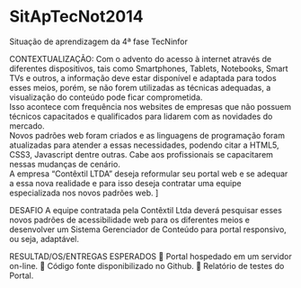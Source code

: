 SitApTecNot2014
===============

Situação de aprendizagem da 4ª fase TecNinfor


CONTEXTUALIZAÇÃO: 
Com o advento do acesso à internet através de diferentes dispositivos, tais como Smartphones, Tablets, Notebooks, Smart TVs e outros, a informação deve estar disponível e adaptada para todos esses meios, porém, se não forem utilizadas as técnicas adequadas, a visualização do conteúdo pode ficar comprometida.   
Isso acontece com frequência nos websites de empresas que não possuem técnicos capacitados e qualificados para lidarem com as novidades do mercado.  
Novos padrões web foram criados e as linguagens de programação foram atualizadas para atender a essas necessidades, podendo citar a HTML5, CSS3, Javascript dentre outras. Cabe aos profissionais se capacitarem nessas mudanças de cenário.  
A empresa “Contêxtil LTDA” deseja reformular seu portal web e se adequar a essa nova realidade e para isso deseja contratar uma equipe especializada nos novos padrões web.
]

DESAFIO 
A equipe contratada pela Contêxtil Ltda deverá pesquisar esses novos padrões de acessibilidade web para os diferentes meios e desenvolver um Sistema Gerenciador de Conteúdo para portal responsivo, ou seja, adaptável.

RESULTAD/OS/ENTREGAS ESPERADOS
 Portal hospedado em um servidor on-line.  Código fonte disponibilizado no Github.  Relatório de testes do Portal.   
